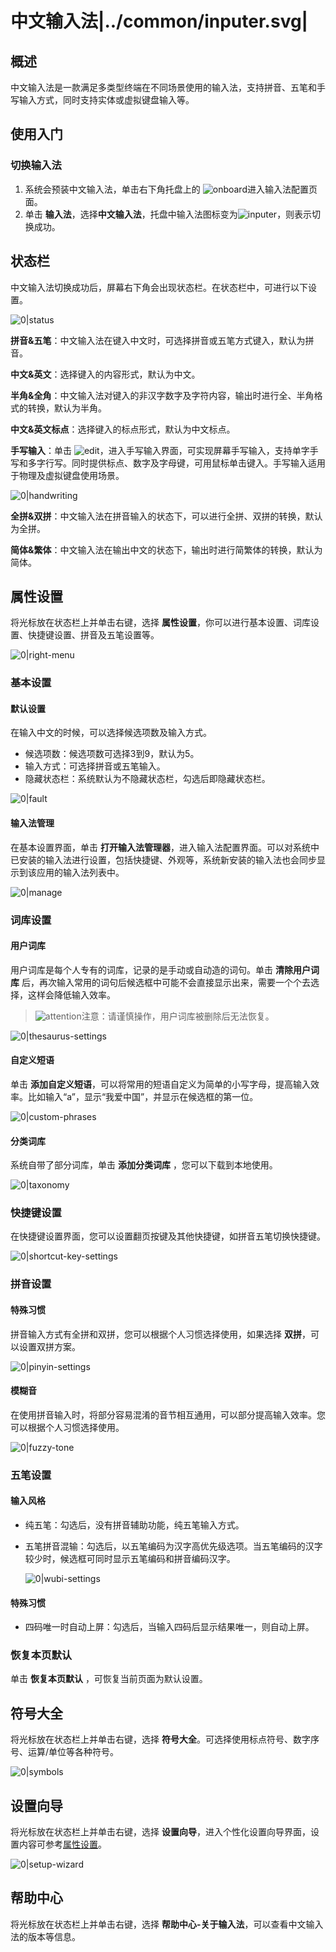 # 中文输入法|../common/inputer.svg|

## 概述

中文输入法是一款满足多类型终端在不同场景使用的输入法，支持拼音、五笔和手写输入方式，同时支持实体或虚拟键盘输入等。 

## 使用入门

### 切换输入法

1. 系统会预装中文输入法，单击右下角托盘上的 ![onboard](icon/onboard.svg)进入输入法配置页面。
2. 单击 **输入法**，选择**中文输入法**，托盘中输入法图标变为![inputer](icon/inputer.svg)，则表示切换成功。

## 状态栏

中文输入法切换成功后，屏幕右下角会出现状态栏。在状态栏中，可进行以下设置。

![0|status](jpg/status.png)

**拼音&五笔**：中文输入法在键入中文时，可选择拼音或五笔方式键入，默认为拼音。

**中文&英文**：选择键入的内容形式，默认为中文。

**半角&全角**：中文输入法对键入的非汉字数字及字符内容，输出时进行全、半角格式的转换，默认为半角。

**中文&英文标点**：选择键入的标点形式，默认为中文标点。

**手写输入**：单击 ![edit](icon/edit.svg)，进入手写输入界面，可实现屏幕手写输入，支持单字手写和多字行写。同时提供标点、数字及字母键，可用鼠标单击键入。手写输入适用于物理及虚拟键盘使用场景。

![0|handwriting](jpg/handwriting.png)

**全拼&双拼**：中文输入法在拼音输入的状态下，可以进行全拼、双拼的转换，默认为全拼。

**简体&繁体**：中文输入法在输出中文的状态下，输出时进行简繁体的转换，默认为简体。

## 属性设置

将光标放在状态栏上并单击右键，选择 **属性设置**，你可以进行基本设置、词库设置、快捷键设置、拼音及五笔设置等。

![0|right-menu](jpg/right-menu.png)

### 基本设置 

#### **默认设置**

在输入中文的时候，可以选择候选项数及输入方式。

- 候选项数：候选项数可选择3到9，默认为5。
- 输入方式：可选择拼音或五笔输入。
- 隐藏状态栏：系统默认为不隐藏状态栏，勾选后即隐藏状态栏。

![0|fault](jpg/fault.png)

#### 输入法管理

在基本设置界面，单击 **打开输入法管理器**，进入输入法配置界面。可以对系统中已安装的输入法进行设置，包括快捷键、外观等，系统新安装的输入法也会同步显示到该应用的输入法列表中。

![0|manage](jpg/manage.png)


### 词库设置
#### 用户词库

用户词库是每个人专有的词库，记录的是手动或自动造的词句。单击 **清除用户词库** 后，再次输入常用的词句后候选框中可能不会直接显示出来，需要一个个去选择，这样会降低输入效率。

> ![attention](icon/attention.svg)注意：请谨慎操作，用户词库被删除后无法恢复。

![0|thesaurus-settings](jpg/thesaurus-settings.png)

#### 自定义短语

单击 **添加自定义短语**，可以将常用的短语自定义为简单的小写字母，提高输入效率。比如输入“a”，显示“我爱中国”，并显示在候选框的第一位。

![0|custom-phrases](jpg/custom-phrases.png)

#### 分类词库

系统自带了部分词库，单击 **添加分类词库** ，您可以下载到本地使用。

![0|taxonomy](jpg/taxonomy.png)

### 快捷键设置

在快捷键设置界面，您可以设置翻页按键及其他快捷键，如拼音五笔切换快捷键。

![0|shortcut-key-settings](jpg/shortcut-key-settings.png)

### 拼音设置

#### 特殊习惯

拼音输入方式有全拼和双拼，您可以根据个人习惯选择使用，如果选择 **双拼**，可以设置双拼方案。

![0|pinyin-settings](jpg/pinyin-settings.png)

#### 模糊音

在使用拼音输入时，将部分容易混淆的音节相互通用，可以部分提高输入效率。您可以根据个人习惯选择使用。

![0|fuzzy-tone](jpg/fuzzy-tone.png)


### 五笔设置
#### 输入风格

- 纯五笔：勾选后，没有拼音辅助功能，纯五笔输入方式。

- 五笔拼音混输：勾选后，以五笔编码为汉字高优先级选项。当五笔编码的汉字较少时，候选框可同时显示五笔编码和拼音编码汉字。

  ![0|wubi-settings](jpg/wubi-settings.png)


#### 特殊习惯

- 四码唯一时自动上屏：勾选后，当输入四码后显示结果唯一，则自动上屏。

### 恢复本页默认

单击 **恢复本页默认** ，可恢复当前页面为默认设置。

## 符号大全

将光标放在状态栏上并单击右键，选择 **符号大全**。可选择使用标点符号、数字序号、运算/单位等各种符号。

![0|symbols](jpg/symbols.png)

## 设置向导

将光标放在状态栏上并单击右键，选择 **设置向导**，进入个性化设置向导界面，设置内容可参考[属性设置](#属性设置)。

![0|setup-wizard](jpg/setup-wizard.png)

## 帮助中心

将光标放在状态栏上并单击右键，选择 **帮助中心-关于输入法**，可以查看中文输入法的版本等信息。






